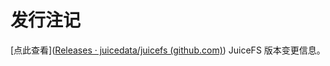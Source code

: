 # 发行注记

[点此查看]([Releases · juicedata/juicefs (github.com)](https://github.com/juicedata/juicefs/releases)) JuiceFS 版本变更信息。

